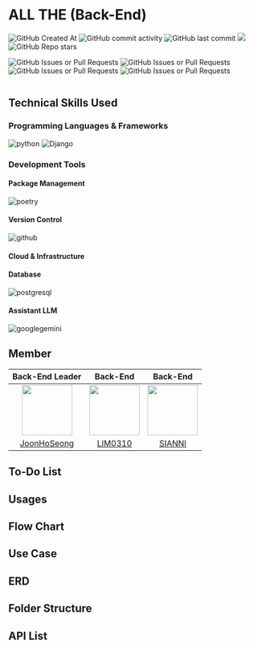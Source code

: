 # ALL THE (Back-End)
![GitHub Created At](https://img.shields.io/github/created-at/OZ-Coding-School/oz_03_collabo-003-BE)
![GitHub commit activity](https://img.shields.io/github/commit-activity/t/OZ-Coding-School/oz_03_collabo-003-BE)
![GitHub last commit](https://img.shields.io/github/last-commit/OZ-Coding-School/oz_03_collabo-003-BE)
<a href="https://hits.seeyoufarm.com"><img src="https://hits.seeyoufarm.com/api/count/incr/badge.svg?url=https://github.com/OZ-Coding-School/oz_03_collabo-003-BE&count_bg=%23D2F3FF&title_bg=%235EEAFF&icon=&icon_color=%23E7E7E7&title=Hits&edge_flat=false"/></a>
![GitHub Repo stars](https://img.shields.io/github/stars/OZ-Coding-School/oz_03_collabo-003-BE)


![GitHub Issues or Pull Requests](https://img.shields.io/github/issues/OZ-Coding-School/oz_03_collabo-003-BE)
![GitHub Issues or Pull Requests](https://img.shields.io/github/issues-closed/OZ-Coding-School/oz_03_collabo-003-BE)
![GitHub Issues or Pull Requests](https://img.shields.io/github/issues-pr/OZ-Coding-School/oz_03_collabo-003-BE)
![GitHub Issues or Pull Requests](https://img.shields.io/github/issues-pr-closed/OZ-Coding-School/oz_03_collabo-003-BE)

```

```

## Technical Skills Used
### Programming Languages & Frameworks
![python](https://img.shields.io/badge/python-1D9FD7?style=for-the-badge&logo=python&logoColor=white)
![Django](https://img.shields.io/badge/django-%23092E20.svg?style=for-the-badge&logo=django&logoColor=white)

### Development Tools
#### Package Management
![poetry](https://img.shields.io/badge/poetry-%2360A5FA.svg?style=for-the-badge&logo=poetry&logoColor=white)
#### Version Control
![github](https://img.shields.io/badge/github-%23181717.svg?style=for-the-badge&logo=github&logoColor=white)
#### Cloud & Infrastructure


#### Database
![postgresql](https://img.shields.io/badge/postgresql-%234169E1.svg?style=for-the-badge&logo=postgresql&logoColor=white)


#### Assistant LLM
![googlegemini](https://img.shields.io/badge/googlegemini-%238E75B2.svg?style=for-the-badge&logo=googlegemini&logoColor=white)



## Member

|Back-End Leader|Back-End|Back-End|
|:---:|:---:|:---:|
|[<img src="https://avatars.githubusercontent.com/u/87454608?v=4" width="100">](https://github.com/JoonHoSeong)|[<img src="https://avatars.githubusercontent.com/u/84219820?v=4" width="100">](https://github.com/LSY310)|[<img src="https://avatars.githubusercontent.com/u/164474193?v=4" width="100">](https://github.com/siangit)|
|[JoonHoSeong](https://github.com/JoonHoSeong)|[LIM0310](https://github.com/LSY310)|[SIANNI](https://github.com/siangit)|

## To-Do List

## Usages

## Flow Chart


## Use Case


## ERD


## Folder Structure

## API List
